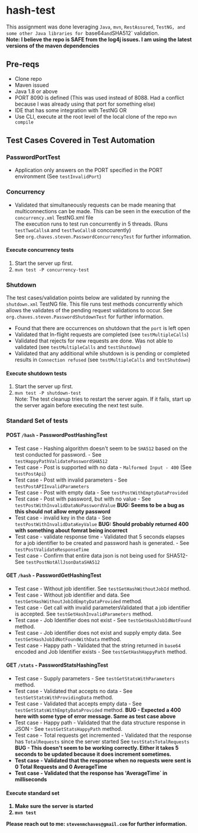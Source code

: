 # hash-test

This assignment was done leveraging `Java`, `mvn`, `RestAssured`, `TestNG, and some other Java libraries for `base64` and `SHA512` validation. <br>
<b>Note: I believe the repo is SAFE from the log4j issues. I am using the latest versions of the maven dependencies</b>

## Pre-reqs

* Clone repo
* Maven issued
* Java 1.8 or above
* PORT 8090 is defined (This was used instead of 8088. Had a conflict because I was already using that port for something else)
* IDE that has some integration with TestNG OR
* Use CLI, execute at the root level of the local clone of the repo `mvn compile`

## Test Cases Covered in Test Automation

### PasswordPortTest

* Application only answers on the PORT specified in the PORT environment (See `testInvalidPort`)

### Concurrency

* Validated that simultaneously requests can be made meaning that multiconnections can be made. This can be seen in the execution of the `concurrency.xml` TestNG.xml file <br>
  The execution runs to test run concurrently in 5 threads. (Runs `testTwoCallsA` and `testTwoCallsB` conccurently) <br> See `org.chaves.steven.PasswordConcurrencyTest` for further information.

#### Execute concurrency tests

1. Start the server up first.
1. `mvn test -P concurrency-test`

### Shutdown

The test cases/validation points below are validated by running the `shutdown.xml` TestNG file. This file runs test methods concurrently which allows the validates of the pending request validations to occur. See  `org.chaves.steven.PasswordShutdownTest` for further information.

* Found that there are occurrences on shutdown that the `port` is left open
* Validated that In-flight requests are completed (see `testMultipleCalls`)
* Validated that rejects for new requests are done. Was not able to validated (see `testMultipleCalls` and `testShutdown`)
* Validated that any additional while shutdown is is pending or completed results in `Connection refused` (see `testMultipleCalls` and `testShutdown`)

#### Execute shutdown tests

1. Start the server up first.
1. `mvn test -P shutdown-test`
<br>Note: The test cleanup tries to restart the server again. If it fails, start up the server again before executing the next test suite.

### Standard Set of tests

#### POST `/hash` - PasswordPostHashingTest

* Test case - Hashing algorithm doesn't seem to be `SHA512` based on the test conducted for password. - See `testHappyPathValidatePasswordSHA512`
* Test case - Post is supported with no data - `Malformed Input - 400` (See `testPostApi`)
* Test case - Post with invalid parameters - See `testPostAPIInvalidParameters`
* Test case - Post with empty data - See `testPostWithEmptyDataProvided`
* Test case - Post with password, but with no value - See `testPostWithInvalidDataNoPasswordValue`
    <b>BUG: Seems to be a bug as this should not allow empty password</b>
* Test case - invalid key in the data - See `testPostWithInvalidDataKeyValue`
    <b>BUG: Should probably returned 400 with something about fomrat being incorrect </b>
* Test case - validate response time - Validated that 5 seconds elapses for a job identifier to be created and password hash is generated. - See `testPostValidateResponseTime`
* Test case - Confirm that entire data json is not being used for SHA512- See `testPostNotAllJsonDataSHA512`

#### GET `/hash` - PasswordGetHashingTest

* Test case - Without job identifier. See `testGetHashWithoutJobId` method.
* Test case - Without job identifier and data. See `testGetHashWithoutJobIdEmptyDataProvided` method.
* Test case - Get call with invalid parametersValidated that a job identifier is accepted. See `testGetHashInvalidParameters` method.
* Test case - Job Identifier does not exist - See `testGetHashJobIdNotFound` method.
* Test case - Job identifier does not exist and supply empty data. See `testGetHashJobIdNotFoundWithData` method.
* Test case - Happy path - Validated that the string returned in `base64` encoded and Job Identifier exists - See `testGetHashHappyPath` method.

#### GET `/stats` - PasswordStatsHashingTest

* Test case - Supply parameters - See `testGetStatsWithParameters` method.
* Test case - Validated that accepts no data - See `testGetStatsWithProvidingData` method.
* Test case - Validated that accepts empty data - See `testGetStatsWithEmptyDataProvided` method.
    <b> BUG - Expected a 400 here with some type of error message. Same as test case above</b>
* Test case - Happy path - Validated that the data structure response in JSON - See `testGetStatsHappyPath` method.
* Test case - Total requests get incremented - Validated that the response has `TotalRequests` since the server started See `testStatsTotalRequests`
    <b> BUG - This doesn't seem to be working correctly. Either it takes 5 seconds to be updated because it does increment sometimes.
* Test case - Validated that the response when no requests were sent is 0 Total Requests and 0 AverageTime
* Test case - Validated that the response has 'AverageTime` in milliseconds

#### Execute standard set

1. Make sure the server is started
1. `mvn test`

Please reach out to me: `stevenmchaves@gmail.com` for further information.
